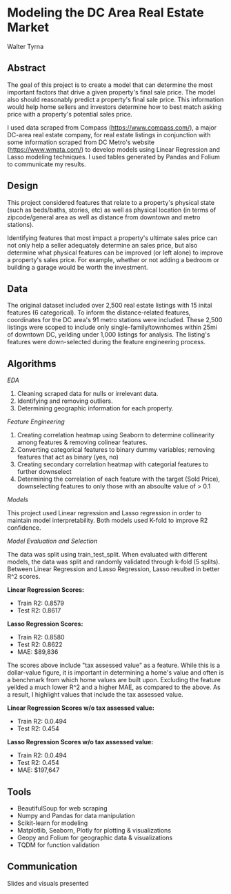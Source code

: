 # Modeling the DC Area Real Estate Market
Walter Tyrna

## Abstract
The goal of this project is to create a model that can determine the most important factors that drive a given property's final sale price. The model also should reasonably predict a property's final sale price.
This information would help home sellers and investors determine how to best match asking price with a property's potential sales price. 

I used data scraped from Compass (https://www.compass.com/), a major DC-area real estate company, for real estate listings in conjunction with some information scraped from DC Metro's website (https://www.wmata.com/) to develop models using Linear Regression and Lasso modeling techniques. I used tables generated by Pandas and Folium to communicate my results.

## Design
This project considered features that relate to a property's physical state (such as beds/baths, stories, etc) as well as physical location (in terms of zipcode/general area as well as distance from downtown and metro stations).

Identifying features that most impact a property's ultimate sales price can not only help a seller adequately determine an sales price, but also determine what physical features can be improved (or left alone) to improve a property's sales price. For example, whether or not adding a bedroom or building a garage would be worth the investment. 


## Data
The original dataset included over 2,500 real estate listings with 15 inital features (6 categorical). To inform the distance-related features, coordinates for the DC area's 91 metro stations were included.
These 2,500 listings were scoped to include only single-family/townhomes within 25mi of downtown DC, yeilding under 1,000 listings for analysis. The listing's features were down-selected during the feature engineering process.

## Algorithms
*EDA*
1. Cleaning scraped data for nulls or irrelevant data.
2. Identifying and removing outliers.
3. Determining geographic information for each property.

*Feature Engineering*
1.  Creating correlation heatmap using Seaborn to determine collinearity among features & removing colinear features.
2.  Converting categorical features to binary dummy variables; removing features that act as binary (yes, no)
3.  Creating secondary correlation heatmap with categorial features to further downselect
4.  Determining the correlation of each feature with the target (Sold Price), downselecting features to only those with an absoulte value of > 0.1

*Models*
  
This project used Linear regression and Lasso regression in order to maintain model interpretability. Both models used K-fold to improve R2 confidence. 

*Model Evaluation and Selection*
  
The data was split using train_test_split. When evaluated with different models, the data was split and randomly validated through k-fold (5 splits). Between Linear Regression and Lasso Regression, Lasso resulted in better R^2 scores.

**Linear Regression Scores:** 
   - Train R2: 0.8579
   - Test R2: 0.8617

**Lasso Regression Scores:** 
   - Train R2: 0.8580
   - Test R2: 0.8622
   - MAE: $89,836

The scores above include "tax assessed value" as a feature. While this is a dollar-value figure, it is important in determining a home's value and often is a benchmark from which home values are built upon. Excluding the feature yeilded a much lower R^2 and a higher MAE, as compared to the above. As a result, I highlight values that include the tax assessed value.

**Linear Regression Scores w/o tax assessed value:** 
   - Train R2: 0.0.494
   - Test R2: 0.454

**Lasso Regression Scores w/o tax assessed value:** 
   - Train R2: 0.0.494
   - Test R2: 0.454
   - MAE: $197,647

## Tools
- BeautifulSoup for web scraping
- Numpy and Pandas for data manipulation
- Scikit-learn for modeling
- Matplotlib, Seaborn, Plotly for plotting & visualizations
- Geopy and Folium for geographic data & visualizations
- TQDM for function validation

## Communication
Slides and visuals presented
